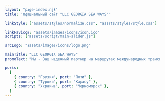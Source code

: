 ```yaml
---
layout: "page-index.njk"
title: 'Официальный сайт "LLC GEORGIA SEA WAYS"'

linkStyle: ["assets/styles/normalize.css", "assets/styles/style.css"]

linkFavicon: "assets/images/icons/icon.ico"
scripts: ["assets/script/main-slider.js"]

srcLogo: "assets/images/icons/logo.png"

mainTitle: "LLC GEORGIA SEA WAYS"
promoText: "Мы - Ваш надежный партнер на маршрутах международных транспортных коридоров, проходящих через Черное море"

ports:
  [
    { country: "Грузия", port: "Поти" },
    { country: "Турция", port: "Карасу" },
    { country: "Украина", port: "Черноморск" },
  ]
---
```


